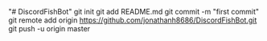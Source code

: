 "# DiscordFishBot"  git init git add README.md git commit -m "first commit" git remote add origin https://github.com/jonathanh8686/DiscordFishBot.git git push -u origin master
